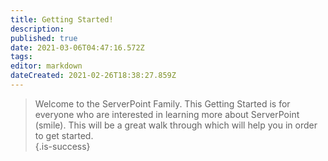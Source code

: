 ```yaml
---
title: Getting Started!
description: 
published: true
date: 2021-03-06T04:47:16.572Z
tags: 
editor: markdown
dateCreated: 2021-02-26T18:38:27.859Z
---
```



> Welcome to the ServerPoint Family. This Getting Started is for everyone who are interested in learning more about ServerPoint (smile). This will be a great walk through which will help you in order to get started.  
{.is-success}

